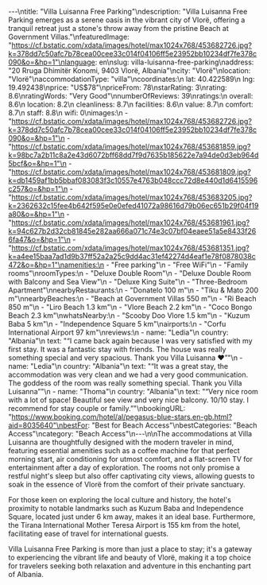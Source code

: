 ---\ntitle: "Villa Luisanna Free Parking"\ndescription: "Villa Luisanna Free Parking emerges as a serene oasis in the vibrant city of Vlorë, offering a tranquil retreat just a stone's throw away from the pristine Beach at Government Villas."\nfeaturedImage: "https://cf.bstatic.com/xdata/images/hotel/max1024x768/453682726.jpg?k=378dd7c50afc7b78cea00cee33c014f04106ff5e23952bb10234df7fe378c090&o=&hp=1"\nlanguage: en\nslug: villa-luisanna-free-parking\naddress: "20 Rruga Dhimitër Konomi, 9403 Vlorë, Albania"\ncity: "Vlorë"\nlocation: "Vlorë"\naccommodationType: "villa"\ncoordinates:\n  lat: 40.422589\n  lng: 19.492438\nprice: "US$78"\npriceFrom: 78\nstarRating: 3\nrating: 8.6\nratingWords: "Very Good"\nnumberOfReviews: 39\nratings:\n  overall: 8.6\n  location: 8.2\n  cleanliness: 8.7\n  facilities: 8.6\n  value: 8.7\n  comfort: 8.7\n  staff: 8.8\n  wifi: 0\nimages:\n  - "https://cf.bstatic.com/xdata/images/hotel/max1024x768/453682726.jpg?k=378dd7c50afc7b78cea00cee33c014f04106ff5e23952bb10234df7fe378c090&o=&hp=1"\n  - "https://cf.bstatic.com/xdata/images/hotel/max1024x768/453681859.jpg?k=98bc7a2b11c8a2e43d6072bff68dd7f9d7635b185622e7a94de0d3eb964d5bcf&o=&hp=1"\n  - "https://cf.bstatic.com/xdata/images/hotel/max1024x768/453681809.jpg?k=db1459af1bb5bbaf083083f3c10557e4763b048ccc72d8e440d1d6415596c257&o=&hp=1"\n  - "https://cf.bstatic.com/xdata/images/hotel/max1024x768/453683205.jpg?k=2362632c15fee4b642f595e0e0efed41072a98616d79b06ec651b29f04f19a80&o=&hp=1"\n  - "https://cf.bstatic.com/xdata/images/hotel/max1024x768/453681961.jpg?k=94c627b2d32cb81845e282aa666a071c74e3c07bf04eaee51a5e8433f266fa47&o=&hp=1"\n  - "https://cf.bstatic.com/xdata/images/hotel/max1024x768/453681351.jpg?k=a4ee15baa7ad1d9b37ff52a2a25c9dd4ac31ef42274d4eaf1e78f0878038c472&o=&hp=1"\namenities:\n  - "Free parking"\n  - "Free WiFi"\n  - "Family rooms"\nroomTypes:\n  - "Deluxe Double Room"\n  - "Deluxe Double Room with Balcony and Sea View"\n  - "Deluxe King Suite"\n  - "Three-Bedroom Apartment"\nnearbyRestaurants:\n  - "Donatelo 100 m"\n  - "Tiku & Mato 200 m"\nnearbyBeaches:\n  - "Beach at Government Villas 550 m"\n  - "Ri Beach 850 m"\n  - "Liro Beach 1.3 km"\n  - "Vlore Beach 2.2 km"\n  - "Coco Bongo Beach 2.3 km"\nwhatsNearby:\n  - "Scooby Doo Vlore 1.5 km"\n  - "Kuzum Baba 5 km"\n  - "Independence Square 5 km"\nairports:\n  - "Corfu International Airport 97 km"\nreviews:\n  - name: "Ledia"\n    country: "Albania"\n    text: "“I came back again because I was very satisfied with my first stay. It was a fantastic stay with friends. The house was really something special and very spacious. Thank you Villa Luisanna ❤️”"\n  - name: "Ledia"\n    country: "Albania"\n    text: "“It was a great stay, the accommodation was very clean and we had a very good communication. The goddess of the room was really something special. Thank you Villa Luisanna”"\n  - name: "Thoma"\n    country: "Albania"\n    text: "“Very nice room with a lot of space! Beautiful see view and very nice balcony. 10/10 stay. I recommend for stay couple or family.”"\nbookingURL: "https://www.booking.com/hotel/al/pegasus-blue-stars.en-gb.html?aid=8035640"\nbestFor: "Best for Beach Access"\nbestCategories: "Beach Access"\ncategory: "Beach Access"\n---\n\nThe accommodations at Villa Luisanna are thoughtfully designed with the modern traveler in mind, featuring essential amenities such as a coffee machine for that perfect morning start, air conditioning for utmost comfort, and a flat-screen TV for entertainment after a day of exploration. The rooms not only promise a restful night's sleep but also offer captivating city views, allowing guests to soak in the essence of Vlorë from the comfort of their private sanctuary.

For those keen on exploring the local culture and history, the hotel's proximity to notable landmarks such as Kuzum Baba and Independence Square, located just under 6 km away, makes it an ideal base. Furthermore, the Tirana International Mother Teresa Airport is 155 km from the hotel, facilitating ease of travel for international guests.

Villa Luisanna Free Parking is more than just a place to stay; it's a gateway to experiencing the vibrant life and beauty of Vlorë, making it a top choice for travelers seeking both relaxation and adventure in this enchanting part of Albania.